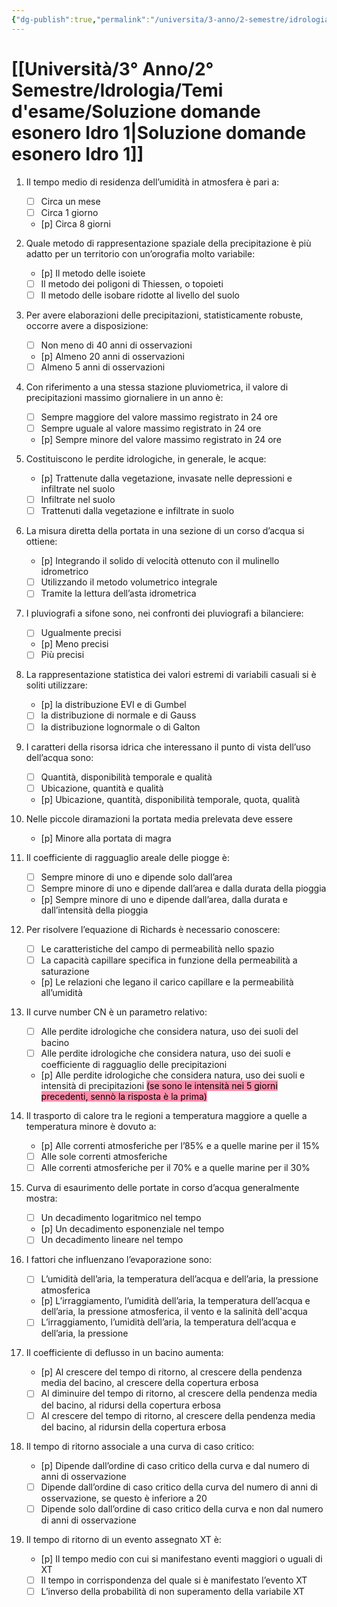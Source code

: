 ```yaml
---
{"dg-publish":true,"permalink":"/universita/3-anno/2-semestre/idrologia/temi-d-esame/soluzione-domande-esonero-idro-1/","tags":["UNI","UNI/Idro"]}
---
```



# [[Università/3° Anno/2° Semestre/Idrologia/Temi d'esame/Soluzione domande esonero Idro 1\|Soluzione domande esonero Idro 1]]


1. Il tempo medio di residenza dell’umidità in atmosfera è pari a:
	- [ ] Circa un mese
	- [ ] Circa 1 giorno
	- [p] Circa 8 giorni

2. Quale metodo di rappresentazione spaziale della precipitazione è più adatto per un territorio con un’orografia molto variabile:
	- [p] Il metodo delle isoiete
	- [ ] Il metodo dei poligoni di Thiessen, o topoieti
	- [ ] Il metodo delle isobare ridotte al livello del suolo

3. Per avere elaborazioni delle precipitazioni, statisticamente robuste, occorre avere a disposizione:
    - [ ] Non meno di 40 anni di osservazioni
    - [p] Almeno 20 anni di osservazioni
    - [ ] Almeno 5 anni di osservazioni

4. Con riferimento a una stessa stazione pluviometrica, il valore di precipitazioni massimo giornaliere in un anno è:
    - [ ] Sempre maggiore del valore massimo registrato in 24 ore
    - [ ] Sempre uguale al valore massimo registrato in 24 ore
    - [p] Sempre minore del valore massimo registrato in 24 ore

5. Costituiscono le perdite idrologiche, in generale, le acque:
    - [p] Trattenute dalla vegetazione, invasate nelle depressioni e infiltrate nel suolo
    - [ ] Infiltrate nel suolo
    - [ ] Trattenuti dalla vegetazione e infiltrate in suolo
        
6. La misura diretta della portata in una sezione di un corso d’acqua si ottiene:
    - [p] Integrando il solido di velocità ottenuto con il mulinello idrometrico
    - [ ] Utilizzando il metodo volumetrico integrale
    - [ ] Tramite la lettura dell’asta idrometrica

7. I pluviografi a sifone sono, nei confronti dei pluviografi a bilanciere:
    - [ ] Ugualmente precisi
    - [p] Meno precisi
    - [ ] Più precisi

8. La rappresentazione statistica dei valori estremi di variabili casuali si è soliti utilizzare:
    - [p] la distribuzione EVI e di Gumbel
    - [ ] la distribuzione di normale e di Gauss
    - [ ] la distribuzione lognormale o di Galton

9. I caratteri della risorsa idrica che interessano il punto di vista dell’uso dell’acqua sono:
    - [ ] Quantità, disponibilità temporale e qualità
    - [ ] Ubicazione, quantità e qualità
    - [p] Ubicazione, quantità, disponibilità temporale, quota, qualità

10. Nelle piccole diramazioni la portata media prelevata deve essere
	- [p] Minore alla portata di magra 

12. Il coefficiente di ragguaglio areale delle piogge è:
    - [ ] Sempre minore di uno e dipende solo dall’area
    - [ ] Sempre minore di uno e dipende dall’area e dalla durata della pioggia        
    - [p] Sempre minore di uno e dipende dall’area, dalla durata e dall’intensità della pioggia

13. Per risolvere l’equazione di Richards è necessario conoscere:
    - [ ] Le caratteristiche del campo di permeabilità nello spazio
    - [ ] La capacità capillare specifica in funzione della permeabilità a saturazione
    - [p] Le relazioni che legano il carico capillare e la permeabilità all’umidità

14. Il curve number CN è un parametro relativo:
	- [ ] Alle perdite idrologiche che considera natura, uso dei suoli del bacino
    - [ ] Alle perdite idrologiche che considera natura, uso dei suoli e coefficiente di ragguaglio delle precipitazioni
    - [p] Alle perdite idrologiche che considera natura, uso dei suoli e intensità di precipitazioni <mark style="background: #FF5582A6;">(se sono le intensità nei 5 giorni precedenti, sennò la risposta è la prima)</mark>

14. Il trasporto di calore tra le regioni a temperatura maggiore a quelle a temperatura minore è dovuto a:
	- [p] Alle correnti atmosferiche per l’85% e a quelle marine per il 15%
	- [ ] Alle sole correnti atmosferiche
	- [ ] Alle correnti atmosferiche per il 70% e a quelle marine per il 30%

15. Curva di esaurimento delle portate in corso d’acqua generalmente mostra:
	- [ ] Un decadimento logaritmico nel tempo
	- [p] Un decadimento esponenziale nel tempo
	- [ ] Un decadimento lineare nel tempo

16. I fattori che influenzano l’evaporazione sono:
	- [ ] L’umidità dell’aria, la temperatura dell’acqua e dell’aria, la pressione atmosferica
	- [p] L’irraggiamento, l’umidità dell’aria, la temperatura dell’acqua e dell’aria, la pressione atmosferica, il vento e la salinità dell'acqua
	- [ ] L’irraggiamento, l’umidità dell’aria, la temperatura dell’acqua e dell’aria, la pressione
    
17. Il coefficiente di deflusso in un bacino aumenta:
	- [p] Al crescere del tempo di ritorno, al crescere della pendenza media del bacino, al crescere della copertura erbosa
	- [ ] Al diminuire del tempo di ritorno, al crescere della pendenza media del bacino, al ridursi della copertura erbosa
	- [ ] Al crescere del tempo di ritorno, al crescere della pendenza media del bacino, al ridursin della copertura erbosa

18. Il tempo di ritorno associale a una curva di caso critico:
	- [p] Dipende dall’ordine di caso critico della curva e dal numero di anni di osservazione
	- [ ] Dipende dall’ordine di caso critico della curva del numero di anni di osservazione, se questo è inferiore a 20
	- [ ] Dipende solo dall’ordine di caso critico della curva e non dal numero di anni di osservazione

19. Il tempo di ritorno di un evento assegnato XT è:
    - [p] Il tempo medio con cui si manifestano eventi maggiori o uguali di XT        
    - [ ] Il tempo in corrispondenza del quale si è manifestato l’evento XT
    - [ ] L’inverso della probabilità di non superamento della variabile XT
